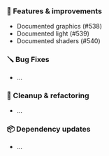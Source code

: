 ### 🚀 Features & improvements

- Documented graphics (#538)
- Documented light (#539)
- Documented shaders (#540)

### 🪛 Bug Fixes

- ...

### 🧽 Cleanup & refactoring

- ...

### 📦 Dependency updates

- ...